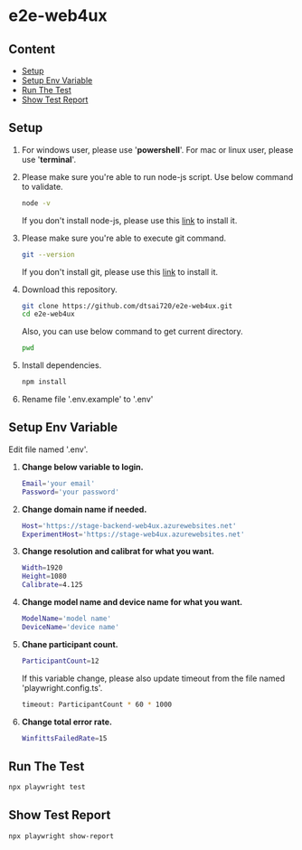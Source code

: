 # **e2e-web4ux**

## **Content**

- [Setup](#setup)
- [Setup Env Variable](#setup-env-variable)
- [Run The Test](#run-the-test)
- [Show Test Report](#show-test-report)

## **Setup**
1. For windows user, please use '**powershell**'. For mac or linux user, please use '**terminal**'.

2. Please make sure you're able to run node-js script.
    Use below command to validate.
    ```sh
    node -v
    ```
    If you don't install node-js, please use this [link](https://nodejs.org/en/download) to install it.

3. Please make sure you're able to execute git command.
    ```sh
    git --version
    ```
    If you don't install git, please use this [link](https://git-scm.com/downloads) to install it.

4. Download this repository.
    ```sh
    git clone https://github.com/dtsai720/e2e-web4ux.git
    cd e2e-web4ux
    ```
    Also, you can use below command to get current directory.
    ```sh
    pwd
    ```
5. Install dependencies.
    ```sh
    npm install
    ```

6. Rename file '.env.example' to '.env'

## **Setup Env Variable**
Edit file named '.env'.

1. **Change below variable to login.**
    ```sh
    Email='your email'
    Password='your password'
    ```

2. **Change domain name if needed.**
    ```sh
    Host='https://stage-backend-web4ux.azurewebsites.net'
    ExperimentHost='https://stage-web4ux.azurewebsites.net'
    ```

3. **Change resolution and calibrat for what you want.**
    ```sh
    Width=1920
    Height=1080
    Calibrate=4.125
    ```

4. **Change model name and device name for what you want.**
    ```sh
    ModelName='model name'
    DeviceName='device name'
    ```

5. **Chane participant count.**
    ```sh
    ParticipantCount=12
    ```
    If this variable change, please also update timeout from the file named 'playwright.config.ts'.
    ```sh
    timeout: ParticipantCount * 60 * 1000
    ```

6. **Change total error rate.**
    ```sh
    WinfittsFailedRate=15
    ```

## **Run The Test**
```sh
npx playwright test
```

## **Show Test Report**
```sh
npx playwright show-report
```
